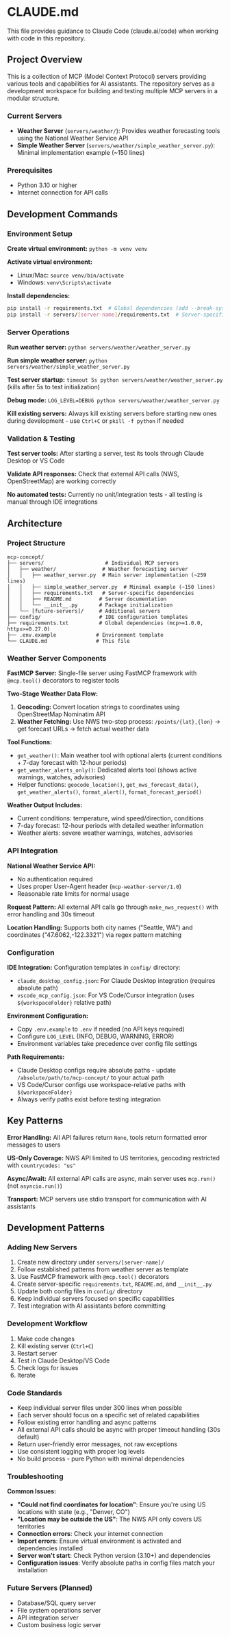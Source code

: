 # CLAUDE.md

This file provides guidance to Claude Code (claude.ai/code) when working with code in this repository.

## Project Overview

This is a collection of MCP (Model Context Protocol) servers providing various tools and capabilities for AI assistants. The repository serves as a development workspace for building and testing multiple MCP servers in a modular structure.

### Current Servers
- **Weather Server** (`servers/weather/`): Provides weather forecasting tools using the National Weather Service API
- **Simple Weather Server** (`servers/weather/simple_weather_server.py`): Minimal implementation example (~150 lines)

### Prerequisites
- Python 3.10 or higher
- Internet connection for API calls

## Development Commands

### Environment Setup
**Create virtual environment:** `python -m venv venv`

**Activate virtual environment:** 
- Linux/Mac: `source venv/bin/activate`
- Windows: `venv\Scripts\activate`

**Install dependencies:**
```bash
pip install -r requirements.txt  # Global dependencies (add --break-system-packages if needed)
pip install -r servers/[server-name]/requirements.txt  # Server-specific
```

### Server Operations
**Run weather server:** `python servers/weather/weather_server.py`

**Run simple weather server:** `python servers/weather/simple_weather_server.py`

**Test server startup:** `timeout 5s python servers/weather/weather_server.py` (kills after 5s to test initialization)

**Debug mode:** `LOG_LEVEL=DEBUG python servers/weather/weather_server.py`

**Kill existing servers:** Always kill existing servers before starting new ones during development - use `Ctrl+C` or `pkill -f python` if needed

### Validation & Testing
**Test server tools:** After starting a server, test its tools through Claude Desktop or VS Code

**Validate API responses:** Check that external API calls (NWS, OpenStreetMap) are working correctly

**No automated tests:** Currently no unit/integration tests - all testing is manual through IDE integrations

## Architecture

### Project Structure
```
mcp-concept/
├── servers/                    # Individual MCP servers
│   ├── weather/               # Weather forecasting server
│   │   ├── weather_server.py  # Main server implementation (~259 lines)
│   │   ├── simple_weather_server.py  # Minimal example (~150 lines)
│   │   ├── requirements.txt   # Server-specific dependencies
│   │   ├── README.md         # Server documentation
│   │   └── __init__.py       # Package initialization
│   └── [future-servers]/     # Additional servers
├── config/                   # IDE configuration templates
├── requirements.txt          # Global dependencies (mcp>=1.0.0, httpx>=0.27.0)
├── .env.example             # Environment template
└── CLAUDE.md                # This file
```

### Weather Server Components

**FastMCP Server:** Single-file server using FastMCP framework with `@mcp.tool()` decorators to register tools

**Two-Stage Weather Data Flow:**
1. **Geocoding:** Convert location strings to coordinates using OpenStreetMap Nominatim API
2. **Weather Fetching:** Use NWS two-step process: `/points/{lat},{lon}` → get forecast URLs → fetch actual weather data

**Tool Functions:**
- `get_weather()`: Main weather tool with optional alerts (current conditions + 7-day forecast with 12-hour periods)
- `get_weather_alerts_only()`: Dedicated alerts tool (shows active warnings, watches, advisories)
- Helper functions: `geocode_location()`, `get_nws_forecast_data()`, `get_weather_alerts()`, `format_alert()`, `format_forecast_period()`

**Weather Output Includes:**
- Current conditions: temperature, wind speed/direction, conditions
- 7-day forecast: 12-hour periods with detailed weather information
- Weather alerts: severe weather warnings, watches, advisories

### API Integration

**National Weather Service API:** 
- No authentication required
- Uses proper User-Agent header (`mcp-weather-server/1.0`)
- Reasonable rate limits for normal usage

**Request Pattern:** All external API calls go through `make_nws_request()` with error handling and 30s timeout

**Location Handling:** Supports both city names ("Seattle, WA") and coordinates ("47.6062,-122.3321") via regex pattern matching

### Configuration

**IDE Integration:** Configuration templates in `config/` directory:
- `claude_desktop_config.json`: For Claude Desktop integration (requires absolute path)
- `vscode_mcp_config.json`: For VS Code/Cursor integration (uses `${workspaceFolder}` relative path)

**Environment Configuration:** 
- Copy `.env.example` to `.env` if needed (no API keys required)
- Configure `LOG_LEVEL` (INFO, DEBUG, WARNING, ERROR)
- Environment variables take precedence over config file settings

**Path Requirements:**
- Claude Desktop configs require absolute paths - update `/absolute/path/to/mcp-concept/` to your actual path
- VS Code/Cursor configs use workspace-relative paths with `${workspaceFolder}`
- Always verify paths exist before testing integration

## Key Patterns

**Error Handling:** All API failures return `None`, tools return formatted error messages to users

**US-Only Coverage:** NWS API limited to US territories, geocoding restricted with `countrycodes: "us"`

**Async/Await:** All external API calls are async, main server uses `mcp.run()` (not `asyncio.run()`)

**Transport:** MCP servers use stdio transport for communication with AI assistants

## Development Patterns

### Adding New Servers
1. Create new directory under `servers/[server-name]/`
2. Follow established patterns from weather server as template
3. Use FastMCP framework with `@mcp.tool()` decorators
4. Create server-specific `requirements.txt`, `README.md`, and `__init__.py`
5. Update both config files in `config/` directory
6. Keep individual servers focused on specific capabilities
7. Test integration with AI assistants before committing

### Development Workflow
1. Make code changes
2. Kill existing server (`Ctrl+C`)
3. Restart server
4. Test in Claude Desktop/VS Code
5. Check logs for issues
6. Iterate

### Code Standards
- Keep individual server files under 300 lines when possible
- Each server should focus on a specific set of related capabilities
- Follow existing error handling and async patterns
- All external API calls should be async with proper timeout handling (30s default)
- Return user-friendly error messages, not raw exceptions
- Use consistent logging with proper log levels
- No build process - pure Python with minimal dependencies

### Troubleshooting

**Common Issues:**
- **"Could not find coordinates for location"**: Ensure you're using US locations with state (e.g., "Denver, CO")
- **"Location may be outside the US"**: The NWS API only covers US territories
- **Connection errors**: Check your internet connection
- **Import errors**: Ensure virtual environment is activated and dependencies installed
- **Server won't start**: Check Python version (3.10+) and dependencies
- **Configuration issues**: Verify absolute paths in config files match your installation

### Future Servers (Planned)
- Database/SQL query server
- File system operations server  
- API integration server
- Custom business logic server